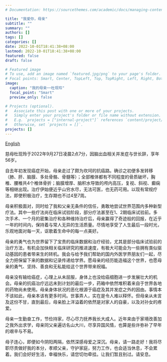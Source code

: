 ```yaml
---
# Documentation: https://sourcethemes.com/academic/docs/managing-content/

title: "我爱你，母亲"
subtitle: ""
summary: ""
authors: []
tags: []
categories: []
date: 2022-10-01T18:41:38+08:00
lastmod: 2022-10-01T18:41:38+08:00
featured: false
draft: false

# Featured image
# To use, add an image named `featured.jpg/png` to your page's folder.
# Focal points: Smart, Center, TopLeft, Top, TopRight, Left, Right, BottomLeft, Bottom, BottomRight.
image:
  caption: "我的母亲──杜现玲"
  focal_point: "Smart"
  preview_only: false

# Projects (optional).
#   Associate this post with one or more of your projects.
#   Simply enter your project's folder or file name without extension.
#   E.g. `projects = ["internal-project"]` references `content/project/deep-learning/index.md`.
#   Otherwise, set `projects = []`.
projects: []
---
```

[English](/post/my-loving-mother/)

慈母杜现玲于2022年9月27日凌晨2点7分，因脑出血相关并发症与世长辞，享年56岁。


自去年初发现癌症开始，母亲走过了颇为坎坷的抗癌路。确诊之初便多发转移（肺、肝、脑膜、多处骨骼、骨髓等）；全部椎体都有不同程度的骨质破坏，胸椎、腰椎共4个椎体骨折；脑膜增厚、脑积水导致的颅内高压，复视、斜视、癫痫等相继出现。治疗伊始便近乎山穷水尽，无法可医，也无药可用。以现有常规疗法，即使积极治疗，生存期也不过4至7周。


母亲积极面对，同时给了我和父亲无条件的信任，勇敢地尝试世界范围内多种新型疗法。其中一些疗法尚在临床试验阶段，部分疗法甚至在1、2期临床试验前。多次手术、一个月的密集治疗和各种维持治疗后，母亲赢得了奇迹般的回报，在近乎一年的时间内，保持着与常人无异的生活质量。尽情地享受了人生最后一段时光，乐观地面对每一天，讴歌着生命中的每一点美好。


母亲的勇气也为世界留下了宝贵的临床数据和治疗经验，尤其是部分临床试验前的治疗方法，有机会加快相关临床研究的推进速度，有极大可能会为一些拥有类似驱动基因的患者带来生的转机。我会与给予我们帮助的国内外医学界朋友们一起，尽全力把保留下来的数据和记录传递给学界。愿母亲的经历能造福这个世界，也愿母亲的勇气、坚持、善良和无私能给这个世界带来祝福。


母亲没有输给癌症，心理上从未屈服，身体上也没给癌细胞进一步发展壮大的机会。母亲的抗癌治疗远远未到计划的最后一步，药箱中依然堆积着来自于世界各地的药物尚未使用。母亲身体状况的恶化根源于癌症及其并发症之外的因由。事情本不该如此，母亲本该有更多时间。世事弄人，实在是令人难以释怀。但母亲从未言及这份不甘，直到最后，母亲脸上洋溢着的依然是对家人的自豪，以及对孙女的疼爱。


母亲一生勤奋工作，节俭持家，尽心尽力抚养我长大成人。近年来由于家境改善加之我外出求学，母亲同父亲遍访名山大川，尽享异国风情，也算是些许弥补了早年的艰辛与不易。


母子连心，即便如今阴阳两隔，依然深感母爱之深沉。母亲，请一路走好！我将尽职尽责做好我的本分，孝顺父亲，守护家庭，努力工作，也会适当休息，不会累着。我们会好好生活，幸福快乐，请您切勿牵挂。让我们暂且别过。请安息。

